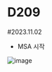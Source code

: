 # D209

#2023.11.02
- MSA 시작

![image](https://github.com/Yeon-seok/Algo/assets/56334468/a4a86761-e7bc-4d33-8615-b8ed72cd2166)